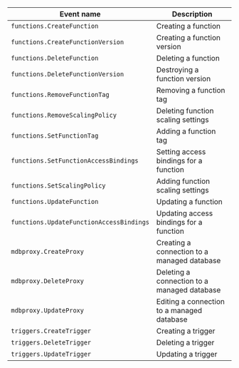 | Event name | Description |
--- | ---
| `functions.CreateFunction` | Creating a function |
| `functions.CreateFunctionVersion` | Creating a function version |
| `functions.DeleteFunction` | Deleting a function |
| `functions.DeleteFunctionVersion` | Destroying a function version |
| `functions.RemoveFunctionTag` | Removing a function tag |
| `functions.RemoveScalingPolicy` | Deleting function scaling settings |
| `functions.SetFunctionTag` | Adding a function tag |
| `functions.SetFunctionAccessBindings` | Setting access bindings for a function |
| `functions.SetScalingPolicy` | Adding function scaling settings |
| `functions.UpdateFunction` | Updating a function |
| `functions.UpdateFunctionAccessBindings` | Updating access bindings for a function |
| `mdbproxy.CreateProxy` | Creating a connection to a managed database |
| `mdbproxy.DeleteProxy` | Deleting a connection to a managed database |
| `mdbproxy.UpdateProxy` | Editing a connection to a managed database |
| `triggers.CreateTrigger` | Creating a trigger |
| `triggers.DeleteTrigger` | Deleting a trigger |
| `triggers.UpdateTrigger` | Updating a trigger |